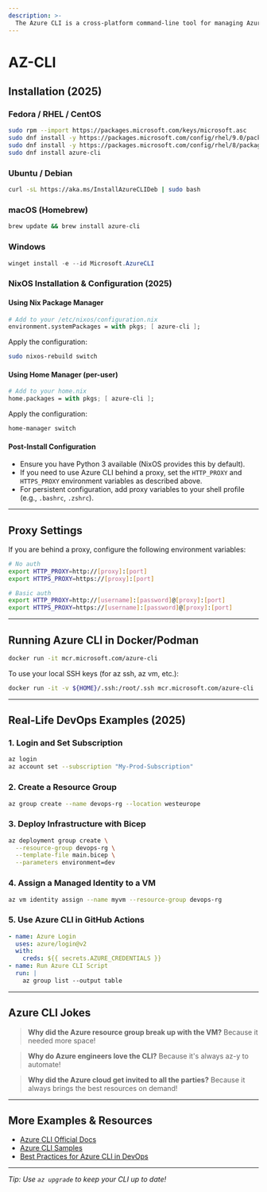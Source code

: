 ```yaml
---
description: >-
  The Azure CLI is a cross-platform command-line tool for managing Azure resources. It runs on Linux, macOS, and Windows, and can be used interactively or in automation scripts. This guide covers installation, proxy configuration, container usage, and practical DevOps examples for 2025.
---
```


# AZ-CLI

## Installation (2025)

### Fedora / RHEL / CentOS

```bash
sudo rpm --import https://packages.microsoft.com/keys/microsoft.asc
sudo dnf install -y https://packages.microsoft.com/config/rhel/9.0/packages-microsoft-prod.rpm
sudo dnf install -y https://packages.microsoft.com/config/rhel/8/packages-microsoft-prod.rpm
sudo dnf install azure-cli
```

### Ubuntu / Debian

```bash
curl -sL https://aka.ms/InstallAzureCLIDeb | sudo bash
```

### macOS (Homebrew)

```bash
brew update && brew install azure-cli
```

### Windows

```powershell
winget install -e --id Microsoft.AzureCLI
```

### NixOS Installation & Configuration (2025)

#### Using Nix Package Manager

```nix
# Add to your /etc/nixos/configuration.nix
environment.systemPackages = with pkgs; [ azure-cli ];
```

Apply the configuration:

```bash
sudo nixos-rebuild switch
```

#### Using Home Manager (per-user)

```nix
# Add to your home.nix
home.packages = with pkgs; [ azure-cli ];
```

Apply the configuration:

```bash
home-manager switch
```

#### Post-Install Configuration

- Ensure you have Python 3 available (NixOS provides this by default).
- If you need to use Azure CLI behind a proxy, set the `HTTP_PROXY` and `HTTPS_PROXY` environment variables as described above.
- For persistent configuration, add proxy variables to your shell profile (e.g., `.bashrc`, `.zshrc`).

---

## Proxy Settings

If you are behind a proxy, configure the following environment variables:

```bash
# No auth
export HTTP_PROXY=http://[proxy]:[port]
export HTTPS_PROXY=https://[proxy]:[port]

# Basic auth
export HTTP_PROXY=http://[username]:[password]@[proxy]:[port]
export HTTPS_PROXY=https://[username]:[password]@[proxy]:[port]
```

---

## Running Azure CLI in Docker/Podman

```bash
docker run -it mcr.microsoft.com/azure-cli
```

To use your local SSH keys (for az ssh, az vm, etc.):

```bash
docker run -it -v ${HOME}/.ssh:/root/.ssh mcr.microsoft.com/azure-cli
```

---

## Real-Life DevOps Examples (2025)

### 1. Login and Set Subscription

```bash
az login
az account set --subscription "My-Prod-Subscription"
```

### 2. Create a Resource Group

```bash
az group create --name devops-rg --location westeurope
```

### 3. Deploy Infrastructure with Bicep

```bash
az deployment group create \
  --resource-group devops-rg \
  --template-file main.bicep \
  --parameters environment=dev
```

### 4. Assign a Managed Identity to a VM

```bash
az vm identity assign --name myvm --resource-group devops-rg
```

### 5. Use Azure CLI in GitHub Actions

```yaml
- name: Azure Login
  uses: azure/login@v2
  with:
    creds: ${{ secrets.AZURE_CREDENTIALS }}
- name: Run Azure CLI Script
  run: |
    az group list --output table
```

---

## Azure CLI Jokes

> **Why did the Azure resource group break up with the VM?**
> Because it needed more space!

> **Why do Azure engineers love the CLI?**
> Because it's always az-y to automate!

> **Why did the Azure cloud get invited to all the parties?**
> Because it always brings the best resources on demand!

---

## More Examples & Resources

- [Azure CLI Official Docs](https://learn.microsoft.com/en-us/cli/azure/)
- [Azure CLI Samples](https://github.com/Azure-Samples/azure-cli-samples)
- [Best Practices for Azure CLI in DevOps](https://learn.microsoft.com/en-us/azure/developer/cli/best-practices)

---

*Tip: Use `az upgrade` to keep your CLI up to date!*
